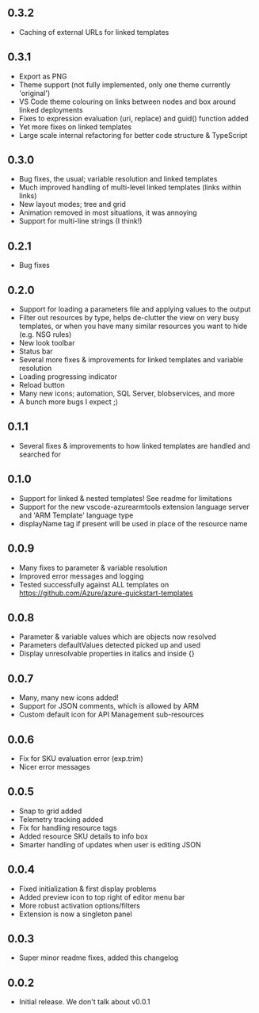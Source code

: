 ## 0.3.2
- Caching of external URLs for linked templates


## 0.3.1
- Export as PNG
- Theme support (not fully implemented, only one theme currently 'original')
- VS Code theme colouring on links between nodes and box around linked deployments
- Fixes to expression evaluation (uri, replace) and guid() function added
- Yet more fixes on linked templates
- Large scale internal refactoring for better code structure & TypeScript


## 0.3.0
- Bug fixes, the usual; variable resolution and linked templates
- Much improved handling of multi-level linked templates (links within links)
- New layout modes; tree and grid
- Animation removed in most situations, it was annoying
- Support for multi-line strings (I think!)


## 0.2.1
- Bug fixes


## 0.2.0
- Support for loading a parameters file and applying values to the output
- Filter out resources by type, helps de-clutter the view on very busy templates, or when you have many similar resources you want to hide (e.g. NSG rules)
- New look toolbar
- Status bar
- Several more fixes & improvements for linked templates and variable resolution
- Loading progressing indicator
- Reload button
- Many new icons; automation, SQL Server, blobservices, and more
- A bunch more bugs I expect ;)


## 0.1.1
- Several fixes & improvements to how linked templates are handled and searched for
  

## 0.1.0
- Support for linked & nested templates! See readme for limitations
- Support for the new vscode-azurearmtools extension language server and 'ARM Template' language type
- displayName tag if present will be used in place of the resource name


## 0.0.9
- Many fixes to parameter & variable resolution
- Improved error messages and logging
- Tested successfully against ALL templates on https://github.com/Azure/azure-quickstart-templates


## 0.0.8
- Parameter & variable values which are objects now resolved
- Parameters defaultValues detected picked up and used
- Display unresolvable properties in italics and inside {}


## 0.0.7
- Many, many new icons added!
- Support for JSON comments, which is allowed by ARM
- Custom default icon for API Management sub-resources


## 0.0.6
- Fix for SKU evaluation error (exp.trim)
- Nicer error messages


## 0.0.5
- Snap to grid added
- Telemetry tracking added
- Fix for handling resource tags
- Added resource SKU details to info box
- Smarter handling of updates when user is editing JSON


## 0.0.4
- Fixed initialization & first display problems
- Added preview icon to top right of editor menu bar
- More robust activation options/filters
- Extension is now a singleton panel


## 0.0.3
- Super minor readme fixes, added this changelog


## 0.0.2
- Initial release. We don't talk about v0.0.1
